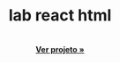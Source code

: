 <h1 align="center">lab react html</h1>
<p align="center">
  <br>
  <a href="https://gabrielogregorio.github.io/lab-web/"><strong>Ver projeto »</strong></a>
  <br>
  <br>
  <br>
</p>

